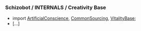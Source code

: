 ### Schizobot / INTERNALS / Creativity Base
* import [ArtificialConscience](https://github.com/antiface/Schizobot/tree/master/INTERNALS/ArtificialConscience), [CommonSourcing](https://github.com/antiface/Schizobot/tree/master/INTERNALS/CommonSourcing), [VitalityBase](https://github.com/antiface/Schizobot/tree/master/INTERNALS/VitalityBase);
* [...]
